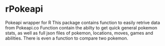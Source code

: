 # rPokeapi
Pokeapi wrapper for R
This package contains function to easily retrive data from Pokeapi.co
Function contain the abilty to get quick general pokemon stats, as well as full json files of pokemon, locations, moves, games and abilities. 
There is even a function to compare two pokemon. 

